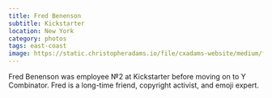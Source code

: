 ```yaml
---
title: Fred Benenson
subtitle: Kickstarter
location: New York
category: photos
tags: east-coast
image: https://static.christopheradams.io/file/cxadams-website/medium/flickr/8244/29334522065_4fa6b186b2_k.jpg
---
```


Fred Benenson was employee №2 at Kickstarter before moving on to Y Combinator.
Fred is a long-time friend, copyright activist, and emoji expert.
